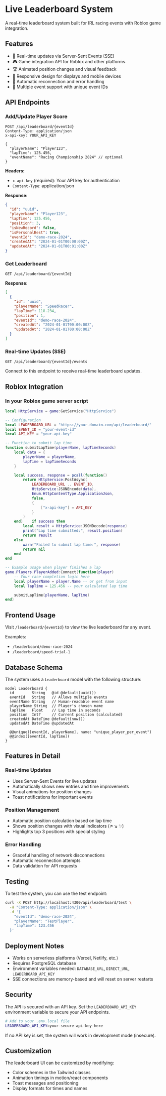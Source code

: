 # Live Leaderboard System

A real-time leaderboard system built for IRL racing events with Roblox game integration.

## Features

- 🏁 Real-time updates via Server-Sent Events (SSE)
- 🎮 Game integration API for Roblox and other platforms
- 🏆 Animated position changes and visual feedback
- 📱 Responsive design for displays and mobile devices
- 🔄 Automatic reconnection and error handling
- 🎯 Multiple event support with unique event IDs

## API Endpoints

### Add/Update Player Score

```http
POST /api/leaderboard/{eventId}
Content-Type: application/json
x-api-key: YOUR_API_KEY

{
  "playerName": "Player123",
  "lapTime": 125.456,
  "eventName": "Racing Championship 2024" // optional
}
```

**Headers:**

- `x-api-key` (required): Your API key for authentication
- `Content-Type`: application/json

**Response:**

```json
{
  "id": "uuid",
  "playerName": "Player123",
  "lapTime": 125.456,
  "position": 3,
  "isNewRecord": false,
  "isPersonalBest": true,
  "eventId": "demo-race-2024",
  "createdAt": "2024-01-01T00:00:00Z",
  "updatedAt": "2024-01-01T00:01:00Z"
}
```

### Get Leaderboard

```http
GET /api/leaderboard/{eventId}
```

**Response:**

```json
[
  {
    "id": "uuid",
    "playerName": "SpeedRacer",
    "lapTime": 118.234,
    "position": 1,
    "eventId": "demo-race-2024",
    "createdAt": "2024-01-01T00:00:00Z",
    "updatedAt": "2024-01-01T00:00:00Z"
  }
]
```

### Real-time Updates (SSE)

```http
GET /api/leaderboard/{eventId}/events
```

Connect to this endpoint to receive real-time leaderboard updates.

## Roblox Integration

### In your Roblox game server script

```lua
local HttpService = game:GetService("HttpService")

-- Configuration
local LEADERBOARD_URL = "https://your-domain.com/api/leaderboard/"
local EVENT_ID = "your-event-id"
local API_KEY = "your-api-key"

-- Function to submit lap time
function submitLapTime(playerName, lapTimeSeconds)
    local data = {
        playerName = playerName,
        lapTime = lapTimeSeconds
    }

    local success, response = pcall(function()
        return HttpService:PostAsync(
            LEADERBOARD_URL .. EVENT_ID,
            HttpService:JSONEncode(data),
            Enum.HttpContentType.ApplicationJson,
            false,
            {
                ["x-api-key"] = API_KEY
            }
        )
    end)    if success then
        local result = HttpService:JSONDecode(response)
        print("Lap time submitted:", result.position)
        return result
    else
        warn("Failed to submit lap time:", response)
        return nil
    end
end

-- Example usage when player finishes a lap
game.Players.PlayerAdded:Connect(function(player)
    -- Your race completion logic here
    local playerName = player.Name -- or get from input
    local lapTime = 125.456 -- your calculated lap time

    submitLapTime(playerName, lapTime)
end)
```

## Frontend Usage

Visit `/leaderboard/{eventId}` to view the live leaderboard for any event.

Examples:

- `/leaderboard/demo-race-2024`
- `/leaderboard/speed-trial-1`

## Database Schema

The system uses a `Leaderboard` model with the following structure:

```prisma
model Leaderboard {
  id        String   @id @default(uuid())
  eventId   String   // Allows multiple events
  eventName String   // Human-readable event name
  playerName String  // Player's chosen name
  lapTime   Float    // Lap time in seconds
  position  Int?     // Current position (calculated)
  createdAt DateTime @default(now())
  updatedAt DateTime @updatedAt

  @@unique([eventId, playerName], name: "unique_player_per_event")
  @@index([eventId, lapTime])
}
```

## Features in Detail

### Real-time Updates

- Uses Server-Sent Events for live updates
- Automatically shows new entries and time improvements
- Visual animations for position changes
- Toast notifications for important events

### Position Management

- Automatic position calculation based on lap time
- Shows position changes with visual indicators (↗️ ↘️ ✨)
- Highlights top 3 positions with special styling

### Error Handling

- Graceful handling of network disconnections
- Automatic reconnection attempts
- Data validation for API requests

## Testing

To test the system, you can use the test endpoint:

```bash
curl -X POST http://localhost:4300/api/leaderboard/test \
  -H "Content-Type: application/json" \
  -d '{
    "eventId": "demo-race-2024",
    "playerName": "TestPlayer",
    "lapTime": 123.456
  }'
```

## Deployment Notes

- Works on serverless platforms (Vercel, Netlify, etc.)
- Requires PostgreSQL database
- Environment variables needed: `DATABASE_URL`, `DIRECT_URL`, `LEADERBOARD_API_KEY`
- SSE connections are memory-based and will reset on server restarts

## Security

The API is secured with an API key. Set the `LEADERBOARD_API_KEY` environment variable to secure your API endpoints.

```bash
# Add to your .env.local file
LEADERBOARD_API_KEY=your-secure-api-key-here
```

If no API key is set, the system will work in development mode (insecure).

## Customization

The leaderboard UI can be customized by modifying:

- Color schemes in the Tailwind classes
- Animation timings in motion/react components
- Toast messages and positioning
- Display formats for times and names
